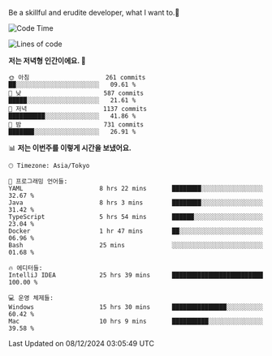 Be a skillful and erudite developer, what I want to.👶

<!--START_SECTION:waka-->
![Code Time](http://img.shields.io/badge/Code%20Time-1%2C472%20hrs%2039%20mins-blue)

![Lines of code](https://img.shields.io/badge/%EC%A0%80%EB%8A%94%20%EC%97%AC%ED%83%9C%EA%B9%8C%EC%A7%80%20-918.3%20thousand%20%EC%A4%84%EC%9D%98%20%EC%BD%94%EB%93%9C%EB%A5%BC%20%EC%9E%91%EC%84%B1%ED%96%88%EC%96%B4%EC%9A%94.-blue)

**저는 저녁형 인간이에요. 🦉** 

```text
🌞 아침                     261 commits         ██░░░░░░░░░░░░░░░░░░░░░░░   09.61 % 
🌆 낮　                     587 commits         █████░░░░░░░░░░░░░░░░░░░░   21.61 % 
🌃 저녁                     1137 commits        ██████████░░░░░░░░░░░░░░░   41.86 % 
🌙 밤　                     731 commits         ███████░░░░░░░░░░░░░░░░░░   26.91 % 
```


📊 **저는 이번주를 이렇게 시간을 보냈어요.** 

```text
🕑︎ Timezone: Asia/Tokyo

💬 프로그래밍 언어들: 
YAML                     8 hrs 22 mins       ████████░░░░░░░░░░░░░░░░░   32.67 % 
Java                     8 hrs 3 mins        ████████░░░░░░░░░░░░░░░░░   31.42 % 
TypeScript               5 hrs 54 mins       ██████░░░░░░░░░░░░░░░░░░░   23.04 % 
Docker                   1 hr 47 mins        ██░░░░░░░░░░░░░░░░░░░░░░░   06.96 % 
Bash                     25 mins             ░░░░░░░░░░░░░░░░░░░░░░░░░   01.68 % 

🔥 에디터들: 
IntelliJ IDEA            25 hrs 39 mins      █████████████████████████   100.00 % 

💻 운영 체제들: 
Windows                  15 hrs 30 mins      ███████████████░░░░░░░░░░   60.42 % 
Mac                      10 hrs 9 mins       ██████████░░░░░░░░░░░░░░░   39.58 % 
```


 Last Updated on 08/12/2024 03:05:49 UTC
<!--END_SECTION:waka-->
